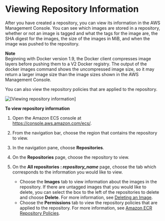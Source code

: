 # Viewing Repository Information<a name="repository-info"></a>

After you have created a repository, you can view its information in the AWS Management Console\. You can see which images are stored in a repository, whether or not an image is tagged and what the tags for the image are, the SHA digest for the images, the size of the images in MiB, and when the image was pushed to the repository\. 

**Note**  
Beginning with Docker version 1\.9, the Docker client compresses image layers before pushing them to a V2 Docker registry\. The output of the docker images command shows the uncompressed image size, so it may return a larger image size than the image sizes shown in the AWS Management Console\.

You can also view the repository policies that are applied to the repository\.

![\[Viewing repository information\]](http://docs.aws.amazon.com/AmazonECR/latest/userguide/images/repository_info.png)

**To view repository information**

1. Open the Amazon ECS console at [https://console\.aws\.amazon\.com/ecs/](https://console.aws.amazon.com/ecs/)\.

1. From the navigation bar, choose the region that contains the repository to view\.

1. In the navigation pane, choose **Repositories**\.

1. On the **Repositories** page, choose the repository to view\.

1. On the **All repositories : *repository\_name*** page, choose the tab which corresponds to the information you would like to view\.
   + Choose the **Images** tab to view information about the images in the repository\. If there are untagged images that you would like to delete, you can select the box to the left of the repositories to delete and choose **Delete**\. For more information, see [Deleting an Image](delete_image.md)\.
   + Choose the **Permissions** tab to view the repository policies that are applied to the repository\. For more information, see [Amazon ECR Repository Policies](RepositoryPolicies.md)\.